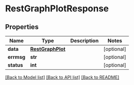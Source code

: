 # RestGraphPlotResponse

## Properties
Name | Type | Description | Notes
------------ | ------------- | ------------- | -------------
**data** | [**RestGraphPlot**](RestGraphPlot.md) |  | [optional] 
**errmsg** | **str** |  | [optional] 
**status** | **int** |  | [optional] 

[[Back to Model list]](../README.md#documentation-for-models) [[Back to API list]](../README.md#documentation-for-api-endpoints) [[Back to README]](../README.md)


